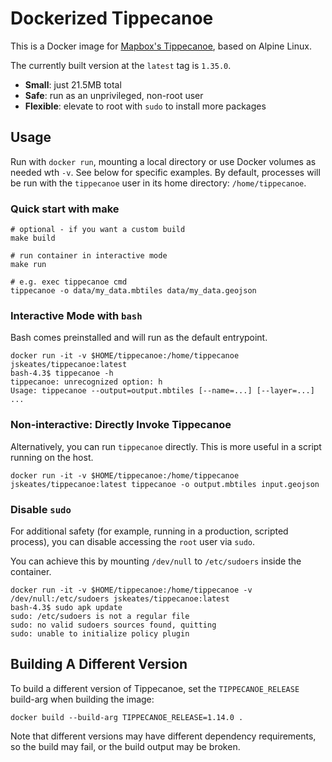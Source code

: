 # Dockerized Tippecanoe

This is a Docker image for [Mapbox's Tippecanoe](https://github.com/mapbox/tippecanoe), based on Alpine Linux.

The currently built version at the `latest` tag is `1.35.0`.

- **Small**: just 21.5MB total
- **Safe**: run as an unprivileged, non-root user
- **Flexible**: elevate to root with `sudo` to install more packages

## Usage

Run with `docker run`, mounting a local directory or use Docker volumes as needed wth `-v`. See below for specific examples.
By default, processes will be run with the `tippecanoe` user in its home directory: `/home/tippecanoe`.

### Quick start with make

```
# optional - if you want a custom build
make build

# run container in interactive mode
make run

# e.g. exec tippecanoe cmd
tippecanoe -o data/my_data.mbtiles data/my_data.geojson
```

### Interactive Mode with `bash`

Bash comes preinstalled and will run as the default entrypoint.

```shell
docker run -it -v $HOME/tippecanoe:/home/tippecanoe jskeates/tippecanoe:latest
bash-4.3$ tippecanoe -h
tippecanoe: unrecognized option: h
Usage: tippecanoe --output=output.mbtiles [--name=...] [--layer=...]
...
```

### Non-interactive: Directly Invoke Tippecanoe

Alternatively, you can run `tippecanoe` directly.
This is more useful in a script running on the host.

```shell
docker run -it -v $HOME/tippecanoe:/home/tippecanoe jskeates/tippecanoe:latest tippecanoe -o output.mbtiles input.geojson
```

### Disable `sudo`

For additional safety (for example, running in a production, scripted process),
you can disable accessing the `root` user via `sudo`.

You can achieve this by mounting `/dev/null` to `/etc/sudoers` inside the container.

```shell
docker run -it -v $HOME/tippecanoe:/home/tippecanoe -v /dev/null:/etc/sudoers jskeates/tippecanoe:latest
bash-4.3$ sudo apk update
sudo: /etc/sudoers is not a regular file
sudo: no valid sudoers sources found, quitting
sudo: unable to initialize policy plugin
```

## Building A Different Version

To build a different version of Tippecanoe, set the `TIPPECANOE_RELEASE` build-arg
when building the image:

```shell
docker build --build-arg TIPPECANOE_RELEASE=1.14.0 .
```

Note that different versions may have different dependency requirements, so the build may fail,
or the build output may be broken.
